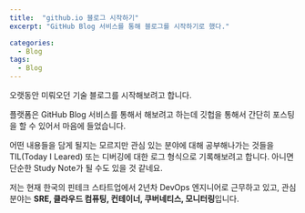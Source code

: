 ```yaml
---
title:  "github.io 블로그 시작하기"
excerpt: "GitHub Blog 서비스를 통해 블로그를 시작하기로 했다."

categories:
  - Blog
tags:
  - Blog
---
```


오랫동안 미뤄오던 기술 블로그를 시작해보려고 합니다.

플랫폼은 GitHub Blog 서비스를 통해서 해보려고 하는데 깃헙을 통해서 간단히 포스팅을 할 수 있어서 마음에 들었습니다.

어떤 내용들을 담게 될지는 모르지만 관심 있는 분야에 대해 공부해나가는 것들을 TIL(Today I Leared) 또는 디버깅에 대한 로그 형식으로 기록해보려고 합니다. 아니면 단순한 Study Note가 될 수도 있을 것 같네요.


저는 현재 한국의 핀테크 스타트업에서 2년차 DevOps 엔지니어로 근무하고 있고, 관심 분야는 **SRE, 클라우드 컴퓨팅, 컨테이너, 쿠버네티스, 모니터링**입니다. 
